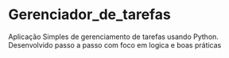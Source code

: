 # Gerenciador_de_tarefas
Aplicação Simples de gerenciamento de tarefas usando Python. Desenvolvido passo a passo com foco em logica e boas práticas
